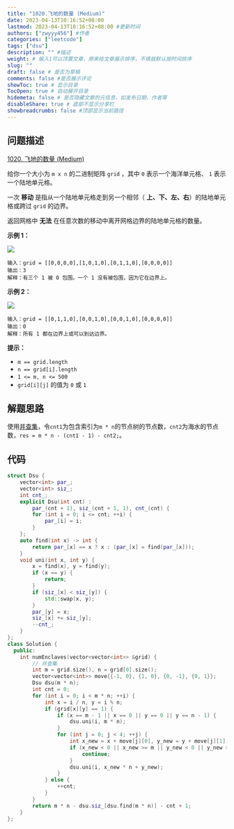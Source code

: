 ```yaml
---
title: "1020.飞地的数量 (Medium)"
date: 2023-04-13T10:16:52+08:00
lastmod: 2023-04-13T10:16:52+08:00 #更新时间
authors: ["zwyyy456"] #作者
categories: ["leetcode"]
tags: ["dsu"]
description: "" #描述
weight: # 输入1可以顶置文章，用来给文章展示排序，不填就默认按时间排序
slug: ""
draft: false # 是否为草稿
comments: false #是否展示评论
showToc: true # 显示目录
TocOpen: true # 自动展开目录
hidemeta: false # 是否隐藏文章的元信息，如发布日期、作者等
disableShare: true # 底部不显示分享栏
showbreadcrumbs: false #顶部显示当前路径
---
```

## 问题描述
[1020. 飞地的数量 (Medium)](https://leetcode.cn/problems/number-of-enclaves/)

给你一个大小为 `m x n` 的二进制矩阵 `grid` ，其中 `0` 表示一个海洋单元格、 `1`
表示一个陆地单元格。

一次 **移动** 是指从一个陆地单元格走到另一个相邻（ **上、下、左、右**）的陆地单元格或跨过 `grid`
的边界。

返回网格中 **无法** 在任意次数的移动中离开网格边界的陆地单元格的数量。

**示例 1：**

![](https://pic-upyun.zwyyy456.tech/smms/2023-12-26-065518.jpg)

```
输入：grid = [[0,0,0,0],[1,0,1,0],[0,1,1,0],[0,0,0,0]]
输出：3
解释：有三个 1 被 0 包围。一个 1 没有被包围，因为它在边界上。

```

**示例 2：**

![](https://pic-upyun.zwyyy456.tech/smms/2023-12-26-065519.jpg)

```
输入：grid = [[0,1,1,0],[0,0,1,0],[0,0,1,0],[0,0,0,0]]
输出：0
解释：所有 1 都在边界上或可以到达边界。

```

**提示：**

- `m == grid.length`
- `n == grid[i].length`
- `1 <= m, n <= 500`
- `grid[i][j]` 的值为 `0` 或 `1`

## 解题思路
使用[并查集](https://blog.zwyyy456.tech/zh/posts/tech/dsu-oi-wiki/)，令`cnt1`为包含索引为`m * n`的节点树的节点数，`cnt2`为海水的节点数，`res = m * n - (cnt1 - 1) - cnt2;`。

## 代码
```cpp
struct Dsu {
    vector<int> par_;
    vector<int> siz_;
    int cnt_;
    explicit Dsu(int cnt) :
        par_(cnt + 1), siz_(cnt + 1, 1), cnt_(cnt) {
        for (int i = 0; i <= cnt; ++i) {
            par_[i] = i;
        }
    };
    auto find(int x) -> int {
        return par_[x] == x ? x : (par_[x] = find(par_[x]));
    }
    void uni(int x, int y) {
        x = find(x), y = find(y);
        if (x == y) {
            return;
        }
        if (siz_[x] < siz_[y]) {
            std::swap(x, y);
        }
        par_[y] = x;
        siz_[x] += siz_[y];
        --cnt_;
    }
};
class Solution {
  public:
    int numEnclaves(vector<vector<int>> &grid) {
        // 并查集
        int m = grid.size(), n = grid[0].size();
        vector<vector<int>> move{{-1, 0}, {1, 0}, {0, -1}, {0, 1}};
        Dsu dsu(m * n);
        int cnt = 0;
        for (int i = 0; i < m * n; ++i) {
            int x = i / n, y = i % n;
            if (grid[x][y] == 1) {
                if (x == m - 1 || x == 0 || y == 0 || y == n - 1) {
                    dsu.uni(i, m * n);
                }
                for (int j = 0; j < 4; ++j) {
                    int x_new = x + move[j][0], y_new = y + move[j][1];
                    if (x_new < 0 || x_new >= m || y_new < 0 || y_new >= n || grid[x_new][y_new] == 0) {
                        continue;
                    }
                    dsu.uni(i, x_new * n + y_new);
                }
            } else {
                ++cnt;
            }
        }
        return m * n - dsu.siz_[dsu.find(m * n)] - cnt + 1;
    }
};
```
